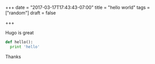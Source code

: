 +++
date = "2017-03-17T17:43:43-07:00"
title = "hello world"
tags = ["random"]
draft = false

+++

Hugo is great

```python
def hello():
  print 'hello'
```

Thanks
